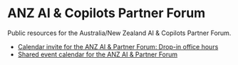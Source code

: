# ANZ AI &amp; Copilots Partner Forum

Public resources for the Australia/New Zealand AI &amp; Copilots Partner Forum.

- [Calendar invite for the ANZ AI & Partner Forum: Drop-in office hours](./ANZ%20AI%20Copilots%20Partner%20Forum%20Drop-in%20office%20hours.ics)
- [Shared event calendar for the ANZ AI & Partner Forum](https://outlook.office365.com/owa/calendar/78ef8b1e703b460891947f38357f8486@microsoft.com/c6b017b8d2584b5aa193b513c49c9a3f6636767818774840435/calendar.ics)
